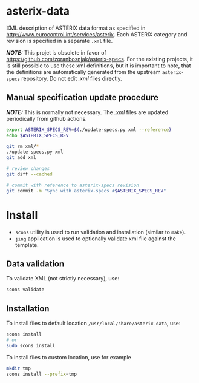 # asterix-data

XML description of ASTERIX data format as specified in
<http://www.eurocontrol.int/services/asterix>.
Each ASTERIX category and revision is specified in a separate `.xml` file.

**_NOTE:_** This projet is obsolete in favor of
<https://github.com/zoranbosnjak/asterix-specs>.
For the existing projects, it is still possible to use these xml definitions,
but it is important to note, that the definitions are automatically generated
from the upstream `asterix-specs` repository. Do not edit *.xml* files directly.

## Manual specification update procedure

**_NOTE:_** This is normally not necessary. The *.xml* files are updated
periodically from github actions.

```bash
export ASTERIX_SPECS_REV=$(./update-specs.py xml --reference)
echo $ASTERIX_SPECS_REV

git rm xml/*
./update-specs.py xml
git add xml

# review changes
git diff --cached

# commit with reference to asterix-specs revision
git commit -m "Sync with asterix-specs #$ASTERIX_SPECS_REV"
```

# Install

* `scons` utility is used to run validation and installation (similar to `make`).
* `jing` application is used to optionally validate xml file against the template.

## Data validation

To validate XML (not strictly necessary), use:

```bash
scons validate
```

## Installation

To install files to default location `/usr/local/share/asterix-data`, use:

```bash
scons install
# or
sudo scons install
```

To install files to custom location, use for example

```bash
mkdir tmp
scons install --prefix=tmp
```

